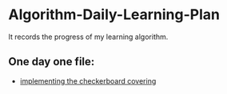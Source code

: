 # Algorithm-Daily-Learning-Plan
It records the progress of my learning algorithm.

## One day one file:
* [implementing the checkerboard covering](https://github.com/zhengzhou1992/Algorithm-Daily-Learning-Plan/blob/master/implementing-the-checkerboard-covering.py)
